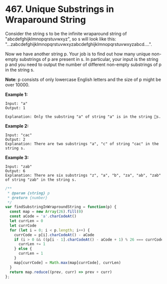 # 467. Unique Substrings in Wraparound String

Consider the string s to be the infinite wraparound string of "abcdefghijklmnopqrstuvwxyz", so s will look like this: "...zabcdefghijklmnopqrstuvwxyzabcdefghijklmnopqrstuvwxyzabcd....".

Now we have another string p. Your job is to find out how many unique non-empty substrings of p are present in s. In particular, your input is the string p and you need to output the number of different non-empty substrings of p in the string s.

**Note**: p consists of only lowercase English letters and the size of p might be over 10000.

**Example 1:**
```
Input: "a"
Output: 1

Explanation: Only the substring "a" of string "a" is in the string s.
```

**Example 2:**
```
Input: "cac"
Output: 2
Explanation: There are two substrings "a", "c" of string "cac" in the string s.
```

**Example 3:**
```
Input: "zab"
Output: 6
Explanation: There are six substrings "z", "a", "b", "za", "ab", "zab" of string "zab" in the string s.
```

```javascript
/**
 * @param {string} p
 * @return {number}
 */
var findSubstringInWraproundString = function(p) {
  const map = new Array(26).fill(0)
  const aCode = 'a'.charCodeAt()
  let currLen = 0
  let currCode
  for (let i = 0; i < p.length; i++) {
    currCode = p[i].charCodeAt() - aCode
    if (i > 0 && ((p[i - 1].charCodeAt() - aCode + 1) % 26 === currCode)) {
      currLen += 1
    } else {
      currLen = 1
    }
    map[currCode] = Math.max(map[currCode], currLen)
  }
  return map.reduce((prev, curr) => prev + curr)
};

```
